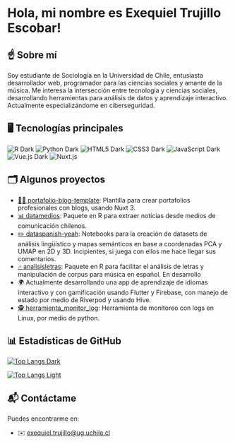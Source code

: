 # Hola, mi nombre es Exequiel Trujillo Escobar!

## ☝️ Sobre mí
Soy estudiante de Sociología en la Universidad de Chile, entusiasta desarrollador web, programador para las ciencias sociales y amante de la música. Me interesa la intersección entre tecnología y ciencias sociales, desarrollando herramientas para análisis de datos y aprendizaje interactivo. Actualmente especializándome en ciberseguridad.

## 🖥️ Tecnologías principales

<!-- Insignias o Badges -->
![R Dark](https://img.shields.io/badge/R-276DC3?style=for-the-badge&logo=r&logoColor=white#gh-dark-mode-only)
![Python Dark](https://img.shields.io/badge/Python-3776AB?style=for-the-badge&logo=python&logoColor=white#gh-dark-mode-only)
![HTML5 Dark](https://img.shields.io/badge/HTML5-E34F26?style=for-the-badge&logo=html5&logoColor=white#gh-dark-mode-only)
![CSS3 Dark](https://img.shields.io/badge/CSS3-1572B6?style=for-the-badge&logo=css3&logoColor=white#gh-dark-mode-only)
![JavaScript Dark](https://img.shields.io/badge/JavaScript-F7DF1E?style=for-the-badge&logo=javascript&logoColor=black#gh-dark-mode-only)
![Vue.js Dark](https://img.shields.io/badge/Vue.js-4FC08D?style=for-the-badge&logo=vue.js&logoColor=white#gh-dark-mode-only)
![Nuxt.js](https://img.shields.io/badge/Nuxt.js-00DC82?style=for-the-badge&logo=nuxt.js&logoColor=white#gh-dark-mode-only)

## 🗂️ Algunos proyectos

- [🧙‍♂️ portafolio-blog-template](https://github.com/exetrujillo/portafolio-blog-template): Plantilla para crear portafolios profesionales con blogs, usando Nuxt 3.
- [📊 datamedios](https://github.com/exetrujillo/datamedios): Paquete en R para extraer noticias desde medios de comunicación chilenos.
- [✏️ dataspanish-yeah](https://github.com/exetrujillo/dataspanish-yeah): Notebooks para la creación de datasets de análisis lingüístico y mapas semánticos en base a coordenadas PCA y UMAP en 2D y 3D. Incipientes, si juega con ellos me hace llegar sus comentarios.
- [🎶 analisisletras](https://github.com/exetrujillo/analisisletras): Paquete en R para facilitar el análisis de letras y manipulación de corpus para música en español. En desarrollo
- 🌍 Actualmente desarrollando una app de aprendizaje de idiomas interactivo y con gamificación usando Flutter y Firebase, con manejo de estado por medio de Riverpod y usando Hive.
- [🕵️ herramienta_monitor_log](https://github.com/exetrujillo/herramienta_monitor_log): Herramienta de monitoreo con logs en Linux, por medio de python. 

## 📊 Estadísticas de GitHub

<!-- Tarjeta Top Langs para Modo Oscuro -->
[![Top Langs Dark](https://github-readme-stats.vercel.app/api/top-langs/?username=exetrujillo&layout=compact&theme=dark&hide_border=true&langs_count=8)](https://github.com/anuraghazra/github-readme-stats#gh-dark-mode-only)
<!-- Tarjeta Top Langs para Modo Claro -->
[![Top Langs Light](https://github-readme-stats.vercel.app/api/top-langs/?username=exetrujillo&layout=compact&theme=default&hide_border=true&langs_count=8)](https://github.com/anuraghazra/github-readme-stats#gh-light-mode-only)

<!-- Puedes añadir otras tarjetas si quieres, como tus stats generales -->
<!-- Stats generales para Modo Oscuro -->
<!-- [![Exequiel's GitHub stats Dark](https://github-readme-stats.vercel.app/api?username=exetrujillo&show_icons=true&theme=dark&hide_border=true)](https://github.com/anuraghazra/github-readme-stats#gh-dark-mode-only) -->
<!-- Stats generales para Modo Claro -->
<!-- [![Exequiel's GitHub stats Light](https://github-readme-stats.vercel.app/api?username=exetrujillo&show_icons=true&theme=default&hide_border=true)](https://github.com/anuraghazra/github-readme-stats#gh-light-mode-only) -->

## 📬 Contáctame
Puedes encontrarme en:
- ✉️ exequiel.trujillo@ug.uchile.cl

<!---
exetrujillo/exetrujillo is a ✨ special ✨ repository because its `README.md` (this file) appears on your GitHub profile.
You can click the Preview link to take a look at your changes.
--->
